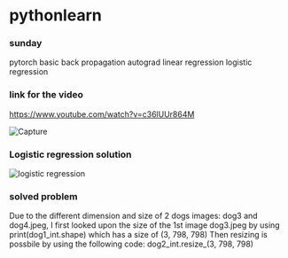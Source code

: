 # pythonlearn

### sunday
pytorch basic
back propagation
autograd
linear regression
logistic regression

### link for the video
https://www.youtube.com/watch?v=c36lUUr864M

![Capture](https://user-images.githubusercontent.com/38970123/162630211-d24eeded-7b93-4e72-88b6-6bb724a96d7d.PNG)

### Logistic regression solution
![logistic regression](https://user-images.githubusercontent.com/38970123/162631490-154440a5-7fcd-4ea3-8c5b-7008bb82807a.PNG)

### solved problem
Due to the different dimension and size of 2 dogs images: dog3 and dog4.jpeg, I first looked upon the size of the 1st image dog3.jpeg by using
print(dog1_int.shape) 
which has a size of (3, 798, 798)
Then resizing is possbile by using the following code:
dog2_int.resize_(3, 798, 798)
